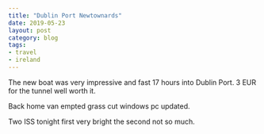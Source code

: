 ```yaml
---
title: "Dublin Port Newtownards"
date: 2019-05-23
layout: post
category: blog
tags:
- travel
- ireland
---
```


The new boat was very impressive and fast 17 hours into Dublin Port. 3 EUR for the tunnel well worth it.
<!--more-->
Back home van empted grass cut windows pc updated.

Two ISS tonight first very bright the second not so much.
